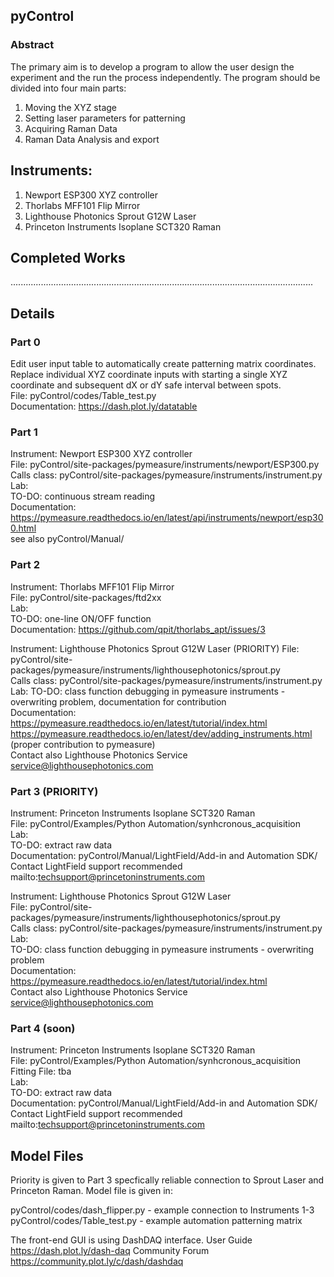 ## pyControl

### Abstract

The primary aim is to develop a program to allow the user design the experiment and the run the process independently. The program should be divided into four main parts:

1.	Moving the XYZ stage
2.	Setting laser parameters for patterning
3.	Acquiring Raman Data
4.	Raman Data Analysis and export

## Instruments:
1. Newport ESP300 XYZ controller  
2. Thorlabs MFF101 Flip Mirror  
3. Lighthouse Photonics Sprout G12W Laser  
4. Princeton Instruments Isoplane SCT320 Raman

## Completed Works
 ........................................................................................................................
## Details
### Part 0
Edit user input table to automatically create patterning matrix coordinates.
Replace individual XYZ coordinate inputs with starting a single XYZ coordinate and subsequent dX or dY safe interval between spots.  
File: pyControl/codes/Table_test.py  
Documentation: https://dash.plot.ly/datatable

### Part 1
Instrument: Newport ESP300 XYZ controller  
File: pyControl/site-packages/pymeasure/instruments/newport/ESP300.py  
Calls class: pyControl/site-packages/pymeasure/instruments/instrument.py  
Lab:  
TO-DO: continuous stream reading  
Documentation: https://pymeasure.readthedocs.io/en/latest/api/instruments/newport/esp300.html  
               see also pyControl/Manual/

### Part 2 
Instrument: Thorlabs MFF101 Flip Mirror  
File: pyControl/site-packages/ftd2xx  
Lab:  
TO-DO: one-line ON/OFF function  
Documentation: https://github.com/qpit/thorlabs_apt/issues/3  

Instrument: Lighthouse Photonics Sprout G12W Laser (PRIORITY)
File: pyControl/site-packages/pymeasure/instruments/lighthousephotonics/sprout.py  
Calls class: pyControl/site-packages/pymeasure/instruments/instrument.py  
Lab: 
TO-DO: class function debugging in pymeasure instruments - overwriting problem, documentation for contribution   
Documentation: https://pymeasure.readthedocs.io/en/latest/tutorial/index.html  
               https://pymeasure.readthedocs.io/en/latest/dev/adding_instruments.html (proper contribution to pymeasure)  
               Contact also Lighthouse Photonics Service <service@lighthousephotonics.com>  

### Part 3 (PRIORITY)
Instrument: Princeton Instruments Isoplane SCT320 Raman  
File: pyControl/Examples/Python Automation/synhcronous_acquisition  
Lab:  
TO-DO: extract raw data  
Documentation: pyControl/Manual/LightField/Add-in and Automation SDK/  
               Contact LightField support recommended mailto:techsupport@princetoninstruments.com


Instrument: Lighthouse Photonics Sprout G12W Laser  
File: pyControl/site-packages/pymeasure/instruments/lighthousephotonics/sprout.py  
Calls class: pyControl/site-packages/pymeasure/instruments/instrument.py  
Lab:  
TO-DO: class function debugging in pymeasure instruments - overwriting problem  
Documentation: https://pymeasure.readthedocs.io/en/latest/tutorial/index.html  
               Contact also Lighthouse Photonics Service <service@lighthousephotonics.com>  

### Part 4 (soon)
Instrument: Princeton Instruments Isoplane SCT320 Raman  
File: pyControl/Examples/Python Automation/synhcronous_acquisition  
Fitting File: tba  
Lab:  
TO-DO: extract raw data  
Documentation: pyControl/Manual/LightField/Add-in and Automation SDK/  
               Contact LightField support recommended mailto:techsupport@princetoninstruments.com  


## Model Files

Priority is given to Part 3 specfically reliable connection to Sprout Laser and Princeton Raman.
Model file is given in:

pyControl/codes/dash_flipper.py - example connection to Instruments 1-3
pyControl/codes/Table_test.py - example automation patterning matrix

The front-end GUI is using DashDAQ interface.
User Guide https://dash.plot.ly/dash-daq
Community Forum https://community.plot.ly/c/dash/dashdaq

